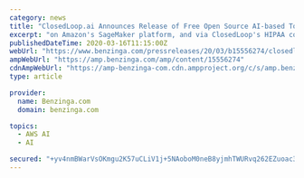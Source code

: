 ```yaml
---
category: news
title: "ClosedLoop.ai Announces Release of Free Open Source AI-based Tool to Identify Individuals Vulnerable to Severe Complications of COVID-19"
excerpt: "on Amazon's SageMaker platform, and via ClosedLoop's HIPAA compliant hosted platform. The CV19 Index is available for use through any of these methods at no cost ClosedLoop has created a forum at ..."
publishedDateTime: 2020-03-16T11:15:00Z
webUrl: "https://www.benzinga.com/pressreleases/20/03/b15556274/closedloop-ai-announces-release-of-free-open-source-ai-based-tool-to-identify-individuals-vulnerab"
ampWebUrl: "https://amp.benzinga.com/amp/content/15556274"
cdnAmpWebUrl: "https://amp-benzinga-com.cdn.ampproject.org/c/s/amp.benzinga.com/amp/content/15556274"
type: article

provider:
  name: Benzinga.com
  domain: benzinga.com

topics:
  - AWS AI
  - AI

secured: "+yv4nmBWarVsOKmgu2K57uCLiV1j+5NAoboM0neB8yjmhTWURvq262EZuoac3M/RAI7yKh70a/sbqtgQF3fF8i/lafNAHlOrey4HTh4zNGy2AyQt1dKl9KGfGz/bp0LO5Cv7/aEolJ2tuivVSd5tjuYNBY1VLa1Gn6riLIf1rtOsrzcyMxraJ1Z1WV1IRHvuMh0hYXTn1VReEFkala8BbcPBDywu3N/pHU8xIrLtQr5rnLv4RIwHJL77e62fSWro2RM2PVAIfoMvW/tZgYiJJ7DvUTTJWQIzNBm5fXI3ApWlnSlPRto6HYmBI+ydaP8S;igr3sQkZiYWCOWUULLlSJg=="
---
```


